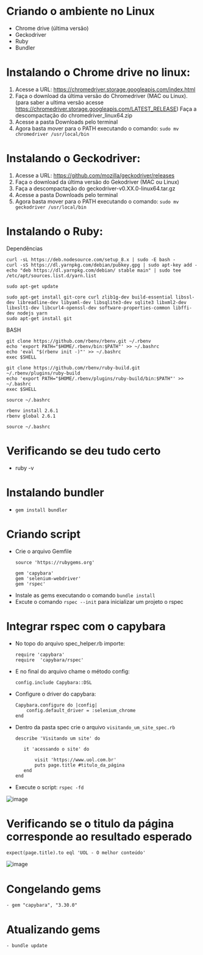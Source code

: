 # Criando o ambiente no Linux

 - Chrome drive (última versão)
 - Geckodriver
 - Ruby
 - Bundler

# Instalando o Chrome drive no linux:
1. Acesse a URL: https://chromedriver.storage.googleapis.com/index.html
2. Faça o download da última versão do Chromedriver (MAC ou Linux). (para saber a ultima versão acesse https://chromedriver.storage.googleapis.com/LATEST_RELEASE)
Faça a descompactação do chromedriver_linux64.zip
3. Acesse a pasta Downloads pelo terminal
4. Agora basta mover para o PATH executando o comando: `sudo mv chromedriver /usr/local/bin`

# Instalando o Geckodriver:
1. Acesse a URL: https://github.com/mozilla/geckodriver/releases
2. Faça o download da última versão do Gekodriver (MAC ou Linux)
3. Faça a descompactação do geckodriver-v0.XX.0-linux64.tar.gz
4. Acesse a pasta Downloads pelo terminal
5. Agora basta mover para o PATH executando o comando: `sudo mv geckodriver /usr/local/bin`

# Instalando o Ruby:
Dependências

```
curl -sL https://deb.nodesource.com/setup_8.x | sudo -E bash -
curl -sS https://dl.yarnpkg.com/debian/pubkey.gpg | sudo apt-key add -
echo "deb https://dl.yarnpkg.com/debian/ stable main" | sudo tee /etc/apt/sources.list.d/yarn.list

sudo apt-get update

sudo apt-get install git-core curl zlib1g-dev build-essential libssl-dev libreadline-dev libyaml-dev libsqlite3-dev sqlite3 libxml2-dev libxslt1-dev libcurl4-openssl-dev software-properties-common libffi-dev nodejs yarn
sudo apt-get install git
```
BASH

```
git clone https://github.com/rbenv/rbenv.git ~/.rbenv
echo 'export PATH="$HOME/.rbenv/bin:$PATH"' >> ~/.bashrc
echo 'eval "$(rbenv init -)"' >> ~/.bashrc
exec $SHELL

git clone https://github.com/rbenv/ruby-build.git ~/.rbenv/plugins/ruby-build
echo 'export PATH="$HOME/.rbenv/plugins/ruby-build/bin:$PATH"' >> ~/.bashrc
exec $SHELL

source ~/.bashrc

rbenv install 2.6.1
rbenv global 2.6.1

source ~/.bashrc
```
# Verificando se deu tudo certo

- ruby -v

# Instalando bundler

- `gem install bundler`

# Criando script
  - Crie o arquivo Gemfile
    ```
    source 'https://rubygems.org'

    gem 'capybara'
    gem 'selenium-webdriver'
    gem 'rspec'
    ```
- Instale as gems executando o comando `bundle install` 
- Excute o comando `rspec --init` para inicializar um projeto o rspec

# Integrar rspec com o capybara
 - No topo do arquivo spec_helper.rb importe:
    ```
    require 'capybara'
    require  'capybara/rspec'
    ```
- E no final do arquivo chame o método config:
     ```
     config.include Capybara::DSL
     ```

- Configure o driver do capybara:
    ```
    Capybara.configure do |config|
        config.default_driver = :selenium_chrome
    end
    ```
- Dentro da pasta spec crie o arquivo `visitando_um_site_spec.rb`
     ```
    describe 'Visitando um site' do
    
        it 'acessando o site' do
    
            visit 'https://www.uol.com.br'
            puts page.title #titulo_da_página
        end
    end
     ```
- Execute o script:
    `rspec -fd`

![image](https://user-images.githubusercontent.com/23202661/71630788-b99f0b00-2be3-11ea-91ac-cff8323dfebc.png)

# Verificando se o titulo da página corresponde ao resultado esperado

`expect(page.title).to eql 'UOL - O melhor conteúdo'`


![image](https://user-images.githubusercontent.com/23202661/71630911-74c7a400-2be4-11ea-8968-cab2388a76f4.png)

# Congelando gems
    - gem "capybara", "3.30.0"

# Atualizando gems
    - bundle update
